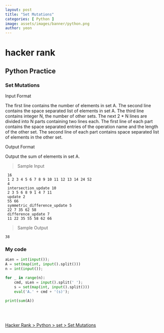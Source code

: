 ```yaml
---
layout: post
title: "Set Mutations"
categories: [ Python ]
image: assets/images/banner/python.png
author: yeon
---
```


# hacker rank

## Python Practice
### Set Mutations

Input Format

The first line contains the number of elements in set A.
The second line contains the space separated list of elements in set A.
The third line contains integer N, the number of other sets.
The next 2 * N lines are divided into N parts containing two lines each.
The first line of each part contains the space separated entries of the operation name and the length of the other set.
The second line of each part contains space separated list of elements in the other set.



Output Format

Output the sum of elements in set A.

> Sample Input
~~~
 16
 1 2 3 4 5 6 7 8 9 10 11 12 13 14 24 52
 4
 intersection_update 10
 2 3 5 6 8 9 1 4 7 11
 update 2
 55 66
 symmetric_difference_update 5
 22 7 35 62 58
 difference_update 7
 11 22 35 55 58 62 66
~~~

> Sample Output
~~~
38
~~~

### My code
```python
aLen = int(input());
A = set(map(int, input().split()))
n = int(input());

for _ in range(n):
    cmd, sLen = input().split(' ');
    s = set(map(int, input().split()))
    eval('A.' + cmd + '(s)');
    
print(sum(A))
```

<br>
<br>

[Hacker Rank > Python > set > Set Mutations ](https://www.hackerrank.com/challenges/py-set-mutations/problem)